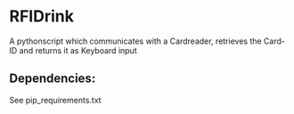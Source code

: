 # RFIDrink

A pythonscript which communicates with a Cardreader, retrieves the Card-ID and returns it as Keyboard input

## Dependencies:
See pip_requirements.txt
